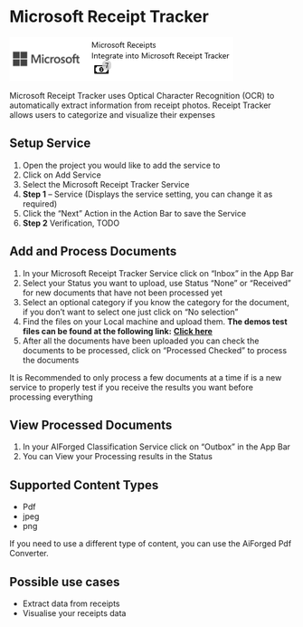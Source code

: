 # Microsoft Receipt Tracker

![](../assets/40.png)

Microsoft Receipt Tracker uses Optical Character Recognition \(OCR\) to automatically extract information from receipt photos. Receipt Tracker allows users to categorize and visualize their expenses

## Setup Service

1. Open the project you would like to add the service to
2. Click on Add Service
3. Select the Microsoft Receipt Tracker Service
4. **Step 1** – Service \(Displays the service setting, you can change it as required\)
5. Click the “Next” Action in the Action Bar to save the Service
6. **Step 2** Verification, TODO

## Add and Process Documents

1. In your Microsoft Receipt Tracker Service click on “Inbox” in the App Bar
2. Select your Status you want to upload, use Status “None” or “Received” for new documents that have not been processed yet
3. Select an optional category if you know the category for the document, if you don’t want to select one just click on “No selection”
4. Find the files on your Local machine and upload them. **The demos test files can be found at the following link:** [**Click here**](https://docs.aiforged.com/DemoDocuments/Microsoft%20Receipt%20Tracker.zip)
5. After all the documents have been uploaded you can check the documents to be processed, click on “Processed Checked” to process the documents

It is Recommended to only process a few documents at a time if is a new service to properly test if you receive the results you want before processing everything

## View Processed Documents

1. In your AIForged Classification Service click on “Outbox” in the App Bar
2. You can View your Processing results in the Status

## Supported Content Types

* Pdf
* jpeg
* png

If you need to use a different type of content, you can use the AiForged Pdf Converter.

## Possible use cases

* Extract data from receipts
* Visualise your receipts data

